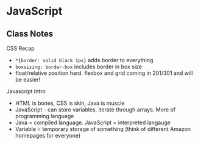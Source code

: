 # JavaScript

## Class Notes

CSS Recap

- `*{border: solid black 1px}` adds border to everything
- `boxsizing: border-box` includes border in box size
- float/relative position hard. flexbox and grid coming in 201/301 and will be easier!

Javascript Intro

- HTML is bones, CSS is skin, Java is muscle
- JavaScript - can store variables, iterate through arrays. More of programming language
- Java = compiled language. JavaScript = interpreted langauge
- Variable = temporary storage of something (think of different Amazon homepages for everyone)
